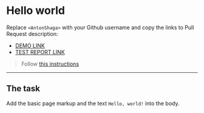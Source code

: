 # Hello world
Replace `<AntonShaga>` with your Github username and copy the links to Pull Request description:
- [DEMO LINK](https://github.com/AntonShaga/layout_hello-world.git/)
- [TEST REPORT LINK](https://github.com/AntonShaga/layout_hello-world.git/)

> Follow [this instructions](https://mate-academy.github.io/layout_task-guideline/#how-to-solve-the-layout-tasks-on-github)
___

## The task
Add the basic page markup and the text `Hello, world!` into the body.
